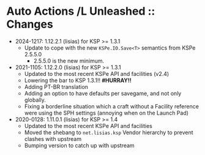 # Auto Actions /L Unleashed :: Changes

* 2024-1217: 1.12.2.1 (lisias) for  KSP >= 1.3.1
	+ Update to cope with the new `KSPe.IO.Save<T>` semantics from KSPe 2.5.5.0
		- 2.5.5.0 is the new minimum.  
* 2021-1105: 1.12.2.0 (lisias) for KSP >= 1.3.1
	+ Updated to the most recent KSPe API and facilities (v2.4)
	+ Lowering the bar to KSP 1.3.1!! **#HURRAY!!**
	+ Adding PT-BR translation
	+ Adding an option to have defaults per savegame, and not only globally.
	+ Fixing a borderline situation which a craft without a Facility reference were using the SPH settings (annoying when on the Launch Pad)
* 2020-0128: 1.11.0.1 (lisias) for KSP >= 1.4
	+ Updated to the most recent KSPe API and facilities
	+ Moved the shebang to `net.lisias.ksp` Vendor hierarchy to prevent clashes with upstream
	+ Bumping version to catch up with upstream 
